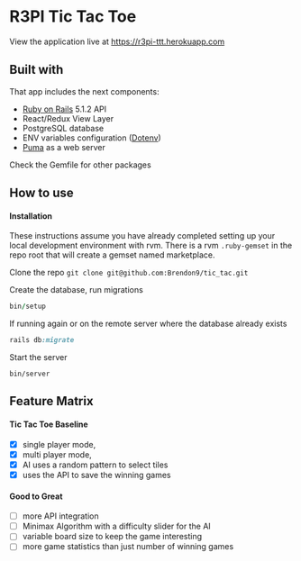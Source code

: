# R3PI Tic Tac Toe

View the application live at https://r3pi-ttt.herokuapp.com

## Built with

That app includes the next components:

- [Ruby on Rails](https://github.com/rails/rails/commits/master) 5.1.2 API
- React/Redux View Layer
- PostgreSQL database
- ENV variables configuration ([Dotenv](https://github.com/bkeepers/dotenv))
- [Puma](http://puma.io/) as a web server

Check the Gemfile for other packages

## How to use

#### Installation

These instructions assume you have already completed setting up your local development environment with rvm.
There is a rvm `.ruby-gemset` in the repo root that will create a gemset named marketplace.

Clone the repo
`git clone git@github.com:Brendon9/tic_tac.git`

Create the database, run migrations
```ruby
bin/setup
```

If running again or on the remote server where the database already exists

```ruby
rails db:migrate
```

Start the server

```
bin/server
```

## Feature Matrix

#### Tic Tac Toe Baseline

- [x] single player mode,
- [x] multi player mode,
- [x] AI uses a random pattern to select tiles
- [x] uses the API to save the winning games

#### Good to Great

- [ ] more API integration
- [ ] Minimax Algorithm with a difficulty slider for the AI
- [ ] variable board size to keep the game interesting
- [ ] more game statistics than just number of winning games
